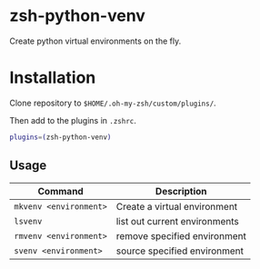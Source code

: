 # zsh-python-venv

Create python virtual environments on the fly.

# Installation

Clone repository to `$HOME/.oh-my-zsh/custom/plugins/`.

Then add to the plugins in `.zshrc`.

```zsh
plugins=(zsh-python-venv)
```

## Usage

| Command                | Description                   |
|------------------------|-------------------------------|
| `mkvenv <environment>` | Create a virtual environment  |
| `lsvenv`               | list out current environments |
| `rmvenv <environment>` | remove specified environment  |
| `svenv <environment>`  | source specified environment  |
